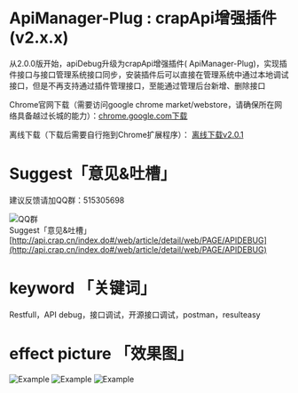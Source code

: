 # ApiManager-Plug : crapApi增强插件(v2.x.x)
  从2.0.0版开始，apiDebug升级为crapApi增强插件( ApiManager-Plug)，实现插件接口与接口管理系统接口同步，安装插件后可以直接在管理系统中通过本地调试接口，但是不再支持通过插件管理接口，至能通过管理后台新增、删除接口

Chrome官网下载（需要访问google chrome market/webstore，请确保所在网络具备越过长城的能力）：[chrome.google.com下载](https://chrome.google.com/webstore/detail/crapapi-%E6%8E%A5%E5%8F%A3%E8%B0%83%E8%AF%95%E5%B7%A5%E5%85%B7/dbdonnbbnhgojidhcogkapdldcheclnn)

离线下载（下载后需要自行拖到Chrome扩展程序）：
[离线下载v2.0.1](https://gitee.com/CrapApi/ApiDebug/raw/master/release/chrome/dbdonnbbnhgojidhcogkapdldcheclnn_main.crx)


# Suggest「意见&吐槽」
建议反馈请加QQ群：515305698

![QQ群](http://img.blog.csdn.net/20170601193654319?watermark/2/text/aHR0cDovL2Jsb2cuY3Nkbi5uZXQvdG9ycnl0YW5n/font/5a6L5L2T/fontsize/400/fill/I0JBQkFCMA==/dissolve/70/gravity/Center)<br>Suggest「意见&吐槽」
[http://api.crap.cn/index.do#/web/article/detail/web/PAGE/APIDEBUG](http://api.crap.cn/index.do#/web/article/detail/web/PAGE/APIDEBUG)

# keyword 「关键词」
Restfull，API debug，接口调试，开源接口调试，postman，resulteasy

# effect picture 「效果图」
![Example](http://img.blog.csdn.net/20170520195634607?watermark/2/text/aHR0cDovL2Jsb2cuY3Nkbi5uZXQvdG9ycnl0YW5n/font/5a6L5L2T/fontsize/400/fill/I0JBQkFCMA==/dissolve/70/gravity/Center)
![Example](http://img.blog.csdn.net/20170520195653030?watermark/2/text/aHR0cDovL2Jsb2cuY3Nkbi5uZXQvdG9ycnl0YW5n/font/5a6L5L2T/fontsize/400/fill/I0JBQkFCMA==/dissolve/70/gravity/Center)
![Example](http://img.blog.csdn.net/20170520195711810?watermark/2/text/aHR0cDovL2Jsb2cuY3Nkbi5uZXQvdG9ycnl0YW5n/font/5a6L5L2T/fontsize/400/fill/I0JBQkFCMA==/dissolve/70/gravity/Center)


